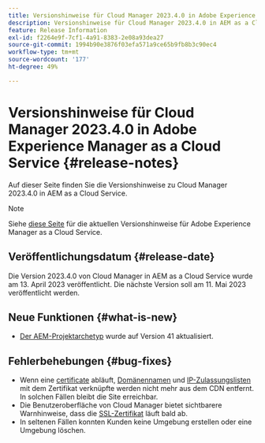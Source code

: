 ```yaml
---
title: Versionshinweise für Cloud Manager 2023.4.0 in Adobe Experience Manager as a Cloud Service
description: Versionshinweise für Cloud Manager 2023.4.0 in AEM as a Cloud Service.
feature: Release Information
exl-id: f2264e9f-7cf1-4a91-8383-2e08a93dea27
source-git-commit: 1994b90e3876f03efa571a9ce65b9fb8b3c90ec4
workflow-type: tm+mt
source-wordcount: '177'
ht-degree: 49%

---
```


# Versionshinweise für Cloud Manager 2023.4.0 in Adobe Experience Manager as a Cloud Service {#release-notes}

Auf dieser Seite finden Sie die Versionshinweise zu Cloud Manager 2023.4.0 in AEM as a Cloud Service.

>[!NOTE]
>
>Siehe [diese Seite](/help/release-notes/release-notes-cloud/release-notes-current.md) für die aktuellen Versionshinweise für Adobe Experience Manager as a Cloud Service.

## Veröffentlichungsdatum {#release-date}

Die Version 2023.4.0 von Cloud Manager in AEM as a Cloud Service wurde am 13. April 2023 veröffentlicht. Die nächste Version soll am 11. Mai 2023 veröffentlicht werden.

## Neue Funktionen {#what-is-new}

* [Der AEM-Projektarchetyp](https://experienceleague.adobe.com/docs/experience-manager-core-components/using/developing/archetype/overview.html?lang=de) wurde auf Version 41 aktualisiert.

## Fehlerbehebungen {#bug-fixes}

* Wenn eine [certificate](/help/implementing/cloud-manager/managing-ssl-certifications/introduction.md) abläuft, [Domänennamen](/help/implementing/cloud-manager/custom-domain-names/introduction.md) und [IP-Zulassungslisten](/help/implementing/cloud-manager/ip-allow-lists/introduction.md) mit dem Zertifikat verknüpfte werden nicht mehr aus dem CDN entfernt. In solchen Fällen bleibt die Site erreichbar.
* Die Benutzeroberfläche von Cloud Manager bietet sichtbarere Warnhinweise, dass die [SSL-Zertifikat](/help/implementing/cloud-manager/managing-ssl-certifications/introduction.md) läuft bald ab.
* In seltenen Fällen konnten Kunden keine Umgebung erstellen oder eine Umgebung löschen.
